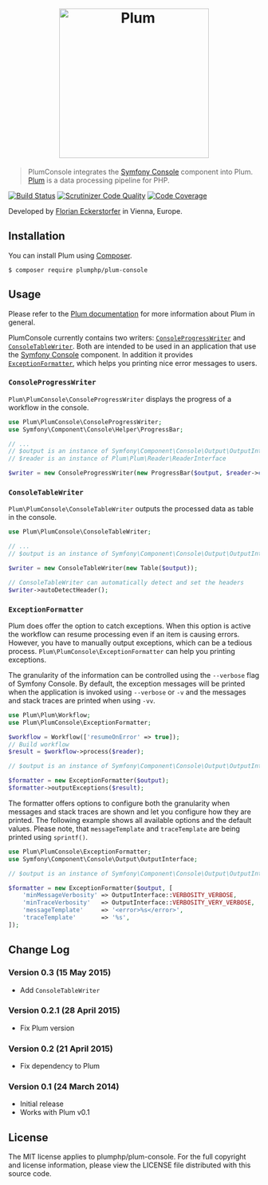 <h1 align="center">
    <img src="http://cdn.florian.ec/plum-logo.svg" alt="Plum" width="300">
</h1>

> PlumConsole integrates the [Symfony Console](http://symfony.com/doc/current/components/console/introduction.html)
component into Plum. [Plum](https://github.com/plumphp/plum) is a data processing pipeline for PHP.

[![Build Status](https://travis-ci.org/plumphp/plum-console.svg?branch=master)](https://travis-ci.org/plumphp/plum-console)
[![Scrutinizer Code Quality](https://scrutinizer-ci.com/g/plumphp/plum-console/badges/quality-score.png?b=master)](https://scrutinizer-ci.com/g/plumphp/plum-console/?branch=master)
[![Code Coverage](https://scrutinizer-ci.com/g/plumphp/plum-console/badges/coverage.png?b=master)](https://scrutinizer-ci.com/g/plumphp/plum-console/?branch=master)

Developed by [Florian Eckerstorfer](https://florian.ec) in Vienna, Europe.


Installation
------------

You can install Plum using [Composer](http://getcomposer.org).

```shell
$ composer require plumphp/plum-console
```


Usage
-----

Please refer to the [Plum documentation](https://github.com/plumphp/plum/blob/master/docs/index.md) for more
information about Plum in general.

PlumConsole currently contains two writers: [`ConsoleProgressWriter`](#consoleprogresswriter) and 
[`ConsoleTableWriter`](#consoletablewriter). Both are intended to be used in an application that use the
[Symfony Console](http://symfony.com/doc/current/components/console/introduction.html) component. In addition it
provides [`ExceptionFormatter`](#exceptionformatter), which helps you printing nice error messages to users.

### `ConsoleProgressWriter`

`Plum\PlumConsole\ConsoleProgressWriter` displays the progress of a workflow in the console.

```php
use Plum\PlumConsole\ConsoleProgressWriter;
use Symfony\Component\Console\Helper\ProgressBar;

// ...
// $output is an instance of Symfony\Component\Console\Output\OutputInterface
// $reader is an instance of Plum\Plum\Reader\ReaderInterface

$writer = new ConsoleProgressWriter(new ProgressBar($output, $reader->count()));
```

### `ConsoleTableWriter`

`Plum\PlumConsole\ConsoleTableWriter` outputs the processed data as table in the console.

```php
use Plum\PlumConsole\ConsoleTableWriter;

// ...
// $output is an instance of Symfony\Component\Console\Output\OutputInterface

$writer = new ConsoleTableWriter(new Table($output));

// ConsoleTableWriter can automatically detect and set the headers
$writer->autoDetectHeader();
```


### `ExceptionFormatter`

Plum does offer the option to catch exceptions. When this option is active the workflow can resume processing even if
an item is causing errors. However, you have to manually output exceptions, which can be a tedious process.
`Plum\PlumConsole\ExceptionFormatter` can help you printing exceptions.

The granularity of the information can be controlled using the `--verbose` flag of Symfony Console. By default, the
exception messages will be printed when the application is invoked using `--verbose` or `-v` and the messages and
stack traces are printed when using `-vv`.

```php
use Plum\Plum\Workflow;
use Plum\PlumConsole\ExceptionFormatter;

$workflow = Workflow(['resumeOnError' => true]);
// Build workflow
$result = $workflow->process($reader);

// $output is an instance of Symfony\Component\Console\Output\OutputInterface

$formatter = new ExceptionFormatter($output);
$formatter->outputExceptions($result);
```

The formatter offers options to configure both the granularity when messages and stack traces are shown and let you
configure how they are printed. The following example shows all available options and the default values. Please note,
that `messageTemplate` and `traceTemplate` are being printed using `sprintf()`.

```php
use Plum\PlumConsole\ExceptionFormatter;
use Symfony\Component\Console\Output\OutputInterface;

// $output is an instance of Symfony\Component\Console\Output\OutputInterface 

$formatter = new ExceptionFormatter($output, [
    'minMessageVerbosity' => OutputInterface::VERBOSITY_VERBOSE,
    'minTraceVerbosity'   => OutputInterface::VERBOSITY_VERY_VERBOSE,
    'messageTemplate'     => '<error>%s</error>',
    'traceTemplate'       => '%s',
]);
```


Change Log
----------

### Version 0.3 (15 May 2015)

- Add `ConsoleTableWriter`

### Version 0.2.1 (28 April 2015)

- Fix Plum version

### Version 0.2 (21 April 2015)

- Fix dependency to Plum

### Version 0.1 (24 March 2014)

- Initial release
- Works with Plum v0.1


License
-------

The MIT license applies to plumphp/plum-console. For the full copyright and license information,
please view the LICENSE file distributed with this source code.
